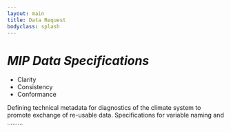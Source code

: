 ```yaml
---
layout: main
title: Data Request
bodyclass: splash
---
```


<h1 style="font-family: "Comic Sans MS", Arial, sans-serif;"><i>MIP Data Specifications</i></h1>

<div class="display-left">
<ul><li>Clarity</li>
<li>Consistency</li>
<li>Conformance</li>
</ul>
</div>

<p>
Defining technical metadata for diagnostics of the climate system to promote exchange of re-usable data. Specifications for variable naming and ……...
</p>
